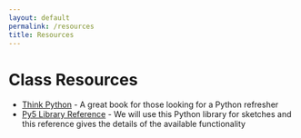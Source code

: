 ```yaml
---
layout: default
permalink: /resources
title: Resources
---
```


# Class Resources

* [Think Python](https://allendowney.github.io/ThinkPython/) - A great book for those looking for a Python refresher
* [Py5 Library Reference](https://py5coding.org/reference/py5graphics.html) - We will use this Python library for sketches and this reference gives the details of the available functionality
